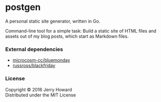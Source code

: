 # postgen
A personal static site generator, written in Go.

Command-line tool for a simple task: Build a static site of HTML files and assets out of my blog posts, which start as Markdown files.

### External dependencies
- [microcosm-cc/bluemonday](https://github.com/microcosm-cc/bluemonday)
- [russross/blackfriday](https://github.com/russross/blackfriday)

### License
Copyright © 2016 Jerry Howard<br/>
Distributed under the MIT License
